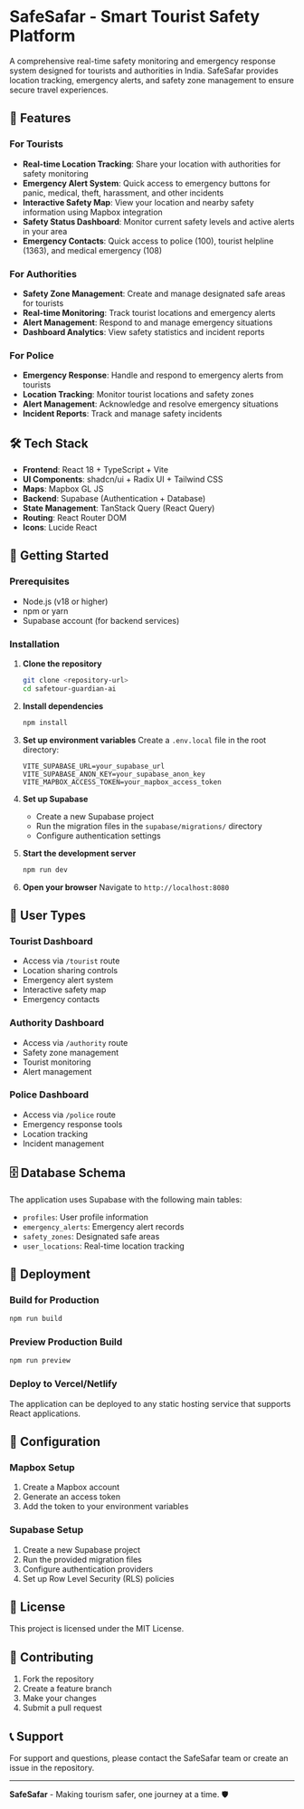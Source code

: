 # SafeSafar - Smart Tourist Safety Platform

A comprehensive real-time safety monitoring and emergency response system designed for tourists and authorities in India. SafeSafar provides location tracking, emergency alerts, and safety zone management to ensure secure travel experiences.

## 🚀 Features

### For Tourists
- **Real-time Location Tracking**: Share your location with authorities for safety monitoring
- **Emergency Alert System**: Quick access to emergency buttons for panic, medical, theft, harassment, and other incidents
- **Interactive Safety Map**: View your location and nearby safety information using Mapbox integration
- **Safety Status Dashboard**: Monitor current safety levels and active alerts in your area
- **Emergency Contacts**: Quick access to police (100), tourist helpline (1363), and medical emergency (108)

### For Authorities
- **Safety Zone Management**: Create and manage designated safe areas for tourists
- **Real-time Monitoring**: Track tourist locations and emergency alerts
- **Alert Management**: Respond to and manage emergency situations
- **Dashboard Analytics**: View safety statistics and incident reports

### For Police
- **Emergency Response**: Handle and respond to emergency alerts from tourists
- **Location Tracking**: Monitor tourist locations and safety zones
- **Alert Management**: Acknowledge and resolve emergency situations
- **Incident Reports**: Track and manage safety incidents

## 🛠️ Tech Stack

- **Frontend**: React 18 + TypeScript + Vite
- **UI Components**: shadcn/ui + Radix UI + Tailwind CSS
- **Maps**: Mapbox GL JS
- **Backend**: Supabase (Authentication + Database)
- **State Management**: TanStack Query (React Query)
- **Routing**: React Router DOM
- **Icons**: Lucide React

## 🚀 Getting Started

### Prerequisites

- Node.js (v18 or higher)
- npm or yarn
- Supabase account (for backend services)

### Installation

1. **Clone the repository**
   ```bash
   git clone <repository-url>
   cd safetour-guardian-ai
   ```

2. **Install dependencies**
   ```bash
   npm install
   ```

3. **Set up environment variables**
   Create a `.env.local` file in the root directory:
   ```env
   VITE_SUPABASE_URL=your_supabase_url
   VITE_SUPABASE_ANON_KEY=your_supabase_anon_key
   VITE_MAPBOX_ACCESS_TOKEN=your_mapbox_access_token
   ```

4. **Set up Supabase**
   - Create a new Supabase project
   - Run the migration files in the `supabase/migrations/` directory
   - Configure authentication settings

5. **Start the development server**
   ```bash
   npm run dev
   ```

6. **Open your browser**
   Navigate to `http://localhost:8080`

## 📱 User Types

### Tourist Dashboard
- Access via `/tourist` route
- Location sharing controls
- Emergency alert system
- Interactive safety map
- Emergency contacts

### Authority Dashboard  
- Access via `/authority` route
- Safety zone management
- Tourist monitoring
- Alert management

### Police Dashboard
- Access via `/police` route
- Emergency response tools
- Location tracking
- Incident management

## 🗄️ Database Schema

The application uses Supabase with the following main tables:
- `profiles`: User profile information
- `emergency_alerts`: Emergency alert records
- `safety_zones`: Designated safe areas
- `user_locations`: Real-time location tracking

## 🚀 Deployment

### Build for Production
```bash
npm run build
```

### Preview Production Build
```bash
npm run preview
```

### Deploy to Vercel/Netlify
The application can be deployed to any static hosting service that supports React applications.

## 🔧 Configuration

### Mapbox Setup
1. Create a Mapbox account
2. Generate an access token
3. Add the token to your environment variables

### Supabase Setup
1. Create a new Supabase project
2. Run the provided migration files
3. Configure authentication providers
4. Set up Row Level Security (RLS) policies

## 📄 License

This project is licensed under the MIT License.

## 🤝 Contributing

1. Fork the repository
2. Create a feature branch
3. Make your changes
4. Submit a pull request

## 📞 Support

For support and questions, please contact the SafeSafar team or create an issue in the repository.

---

**SafeSafar** - Making tourism safer, one journey at a time. 🛡️